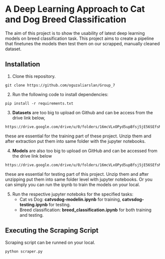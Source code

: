 # A Deep Learning Approach to Cat and Dog Breed Classification
The aim of this project is to show the usability of latest deep learning models on breed classification task. This project aims to create a pipeline that finetunes the models then test them on our scrapped, manually cleaned dataset.

## Installation
1. Clone this repository.
```
git clone https://github.com/oguzaliarslan/Group_7
```
2. Run the following code to install dependencies:
```
pip install -r requirements.txt
```
3. **Datasets** are too big to upload on Github and can be access from the drive link below,
```
https://drive.google.com/drive/u/0/folders/16mcVLxOPyd5upBfsj5jE56SEfsMUegjh
```
these are essential for the training part of these project. Unzip them and after extraction put them into same folder with the jupyter notebooks.

4. **Models** are also too big to upload on GitHub and can be accessed from the drive link below
```
https://drive.google.com/drive/u/0/folders/16mcVLxOPyd5upBfsj5jE56SEfsMUegjh
```
these are essential for testing part of this project. Unzip them and after unzipping put them into same folder level with jupyter notebooks. Or you can simply you can run the ipynb to train the models on your local. 

5. Run the respective jupyter noteboks for the specified tasks:
    - Cat vs Dog: **catvsdog-modelin.ipynb** for training, **catvsdog-testing.ipynb** for testing.
    - Breed classification: **breed_classification.ipynb** for both training and testing.


## Executing the Scraping Script
Scraping script can be runned on your local.
```
python scraper.py
```

